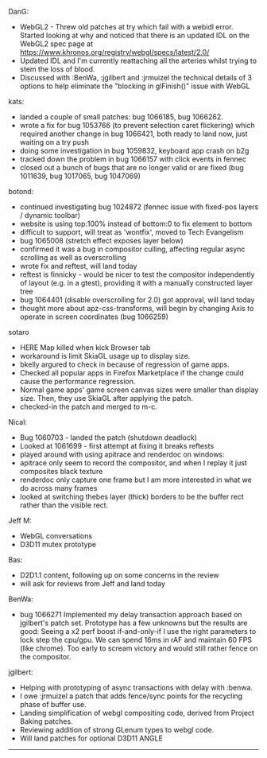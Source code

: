 DanG:
* WebGL2 - Threw old patches at try which fail with a webidl error. Started looking at why and noticed that there is an updated IDL on the WebGL2 spec page at https://www.khronos.org/registry/webgl/specs/latest/2.0/
* Updated IDL and I'm currently reattaching all the arteries whilst trying to stem the loss of blood.
* Discussed with :BenWa, :jgilbert and :jrmuizel the technical details of 3 options to help eliminate the "blocking in glFinish()" issue with WebGL

kats:
* landed a couple of small patches: bug 1066185, bug 1066262.
* wrote a fix for bug 1053766 (to prevent selection caret flickering) which required another change in bug 1066421, both ready to land now, just waiting on a try push
* doing some investigation in bug 1059832, keyboard app crash on b2g
* tracked down the problem in bug 1066157 with click events in fennec
* closed out a bunch of bugs that are no longer valid or are fixed (bug 1011639, bug 1017065, bug 1047069)

botond:
* continued investigating bug 1024872 (fennec issue with fixed-pos layers / dynamic toolbar)
* website is using top:100% instead of bottom:0 to fix element to bottom
* difficult to support, will treat as 'wontfix', moved to Tech Evangelism
* bug 1065008 (stretch effect exposes layer below)
* confirmed it was a bug in compositor culling, affecting regular async scrolling as well as overscrolling
* wrote fix and reftest, will land today
* reftest is finnicky - would be nicer to test the compositor independently of layout (e.g. in a gtest), providing it with a manually constructed layer tree
* bug 1064401 (disable overscrolling for 2.0) got approval, will land today
* thought more about apz-css-transforms, will begin by changing Axis to operate in screen coordinates (bug 1066259)

sotaro
* HERE Map killed when kick Browser tab
* workaround is limit SkiaGL usage up to display size.
* bkelly argured to check in because of regression of game apps. 
* Checked all popular apps in Firefox Marketplace if the change could cause the performance regression.
* Normal game apps' game screen canvas sizes were smaller than display size. Then, they use SkiaGL after applying the patch.
* checked-in the patch and merged to m-c.

Nical:
* Bug 1060703 - landed the patch (shutdown deadlock)
* Looked at 1061699 - first attempt at fixing it breaks reftests
* played around with using apitrace and renderdoc on windows:
* apitrace only seem to record the compositor, and when I replay it just composites black texture
* renderdoc only capture one frame but I am more interested in what we do across many frames
* looked at switching thebes layer (thick) borders to be the buffer rect rather than the visible rect.

Jeff M:
* WebGL conversations
* D3D11 mutex prototype

Bas:
* D2D1.1 content, following up on some concerns in the review
* will ask for reviews from Jeff and land today

BenWa:
* bug 1066271 Implemented my delay transaction approach based on jgilbert's patch set. Prototype has a few unknowns but the results are good: Seeing a x2 perf boost if-and-only-if I use the right parameters to lock step the cpu/gpu. We can spend 16ms in rAF and maintain 60 FPS (like chrome). Too early to scream victory and would still rather fence on the compositor.

jgilbert:
* Helping with prototyping of async transactions with delay with :benwa.
* I owe :jrmuizel a patch that adds fence/sync points for the recycling phase of buffer use.
* Landing simplification of webgl compositing code, derived from Project Baking patches.
* Reviewing addition of strong GLenum types to webgl code.
* Will land patches for optional D3D11 ANGLE

________________


